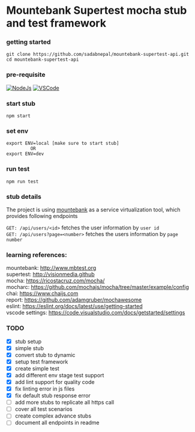 # Mountebank Supertest mocha stub and test framework

### getting started
```
git clone https://github.com/sadabnepal/mountebank-supertest-api.git
cd mountebank-supertest-api
```

### pre-requisite
[![NodeJs](https://img.shields.io/badge/-NodeJS-%23339933?logo=npm)](https://nodejs.org/en/download/)
[![VSCode](https://img.shields.io/badge/-Visual%20Studio%20Code-%233178C6?logo=visual-studio-code)](https://code.visualstudio.com/download)

### start stub
```
npm start
```

### set env
```
export ENV=local [make sure to start stub]
         OR
export ENV=dev
```

### run test
```
npm run test
```

### stub details
The project is using [mountebank](http://www.mbtest.org) as a service virtualization tool, which provides following endpoints 

`GET: /api/users/<id>` fetches the user information by `user id` <br>
`GET: /api/users?page=<number>` fetches the users information by `page number`

### learning references:
mountebank: http://www.mbtest.org <br>
supertest: http://visionmedia.github <br>
mocha: https://ricostacruz.com/mocha/ <br>
mocharc: https://github.com/mochajs/mocha/tree/master/example/config <br>
chai: https://www.chaijs.com <br>
report: https://github.com/adamgruber/mochawesome <br>
eslint: https://eslint.org/docs/latest/use/getting-started <br>
vscode settings: https://code.visualstudio.com/docs/getstarted/settings

### TODO
- [x] stub setup
- [x] simple stub
- [x] convert stub to dynamic
- [x] setup test framework
- [x] create simple test
- [x] add different env stage test support
- [x] add lint support for quality code
- [x] fix linting error in js files
- [x] fix default stub response error
- [ ] add more stubs to replicate all https call
- [ ] cover all test scenarios
- [ ] create complex advance stubs
- [ ] document all endpoints in readme
